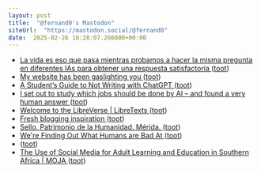 ```yaml
---
layout: post
title:  "@fernand0's Mastodon"
siteUrl:  "https://mastodon.social/@fernand0"
date:  2025-02-26 10:28:07.266000+00:00
---
```

*  [La vida es eso que pasa mientras probamos a hacer la misma pregunta en diferentes IAs para obtener una respuesta satisfactoria ](https://mastodon.social/@fernand0/114069712880382378) ([toot](https://mastodon.social/@fernand0/114069712880382378))
*  [My website has been gaslighting you ](https://daverupert.com/2025/01/color-hue-rotating-gaslight) ([toot](https://mastodon.social/@fernand0/114069696933847725))
*  [A Student’s Guide to Not Writing with ChatGPT ](https://www.arthurperret.fr/blog/2024-11-14-student-guide-not-writing-with-chatgpt.htm) ([toot](https://mastodon.social/@fernand0/114069429788024255))
*  [I set out to study which jobs should be done by AI – and found a very human answer ](https://www.theguardian.com/commentisfree/2025/jan/21/ai-jobs-human-work-relationship-tec) ([toot](https://mastodon.social/@fernand0/114067790772340961))
*  [Welcome to the LibreVerse \| LibreTexts ](https://libretexts.org/librevers) ([toot](https://mastodon.social/@fernand0/114065986200818416))
*  [Fresh blogging inspiration ](https://marendeepwell.com/?p=543) ([toot](https://mastodon.social/@fernand0/114065734000231019))
*  [Sello. Patrimonio de la Humanidad. Mérida. ](https://avecesunafoto.wordpress.com/2025/02/25/sello-patrimonio-de-la-humanidad-merida) ([toot](https://mastodon.social/@fernand0/114065701763031133))
*  [We're Finding Out What Humans are Bad At ](https://amistrongeryet.substack.com/p/were-finding-out-what-humans-ar) ([toot](https://mastodon.social/@fernand0/114065467835498557))
*  [ ](https://mastodon.social/@rubejar) ([toot](https://mastodon.social/@fernand0/114065452786664180))
*  [The Use of Social Media for Adult Learning and Education in Southern Africa \| MOJA ](https://www.mojaafrica.net/en/resource/the-use-of-social-media-for-adult-learning-and-education-in-southern-afric) ([toot](https://mastodon.social/@fernand0/114065294842129505))

